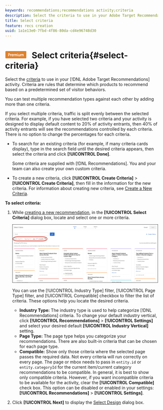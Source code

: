 ```yaml
---
keywords: recommendations;recommendations activity;criteria
description: Select the criteria to use in your Adobe Target Recommendations activity.
title: Select criteria
feature: recs creation
uuid: 1a1e13e0-7fbd-4f86-80da-cd4e96748d30
---
```


# ![PREMIUM](/help/assets/premium.png) Select criteria{#select-criteria}

Select the [criteria](/help/c-recommendations/c-algorithms/algorithms.md) to use in your [!DNL Adobe Target Recommendations] activity. Criteria are rules that determine which products to recommend based on a predetermined set of visitor behaviors.

You can test multiple recommendation types against each other by adding more than one criteria.

If you select multiple criteria, traffic is split evenly between the selected criteria. For example, if you have selected two criteria and your activity is designed to display default content to 20% of activity entrants, then 40% of activity entrants will see the recommendations controlled by each criteria. There is no option to change the percentages for each criteria.

* To search for an existing criteria (for example, if many criteria cards display), type in the search field until the desired criteria appears, then select the criteria and click **[!UICONTROL Done]**.

  Some criteria are supplied with [!DNL Recommendations]. You and your team can also create your own custom criteria. 

* To create a new criteria, click **[!UICONTROL Create Criteria]** > **[!UICONTROL Create Criteria]**, then fill in the information for the new criteria. For information about creating new criteria, see [Create a New Criteria](../../c-recommendations/c-algorithms/create-new-algorithm.md#task_8A9CB465F28D44899F69F38AD27352FE).

**To select criteria:**

1. While [creating a new recommendation](../../c-recommendations/t-create-recs-activity/create-recs-activity.md#task_6874328773C64C44A73F0A130AD3F96F), in the **[!UICONTROL Select Criteria]** dialog box, locate and select one or more criteria.

   ![Select Criteria dialog box](/help/c-recommendations/t-create-recs-activity/assets/filters.png)

   You can use the [!UICONTROL Industry Type] filter, [!UICONTROL Page Type] filter, and [!UICONTROL Compatible] checkbox to filter the list of criteria. These options help you locate the desired criteria.

   * **Industry Type:** The industry type is used to help categorize [!DNL Recommendations] criteria. To change your default industry vertical, click **[!UICONTROL Recommendations]** > **[!UICONTROL Settings]** and select your desired default **[!UICONTROL Industry Vertical]** setting. 
   * **Page Type:** The page type helps you categorize your recommendations. There are also built-in criteria that can be chosen for each page type. 
   * **Compatible:** Show only those criteria where the selected page passes the required data. Not every criteria will run correctly on every page. The page or mbox needs to pass in `entity.id` or `entity.categoryId` for the current item/current category recommendations to be compatible. In general, it is best to show only compatible criteria. However, if you want incompatible criteria to be available for the activity, clear the **[!UICONTROL Compatible]** check box. This option can be disabled or enabled in your settings: **[!UICONTROL Recommendations]** > **[!UICONTROL Settings]**.

1. Click **[!UICONTROL Next]** to display the [Select Design](/help/c-recommendations/c-design-overview/design-overview.md) dialog box.
